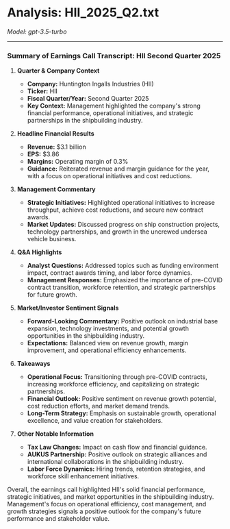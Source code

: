 # Analysis: HII_2025_Q2.txt

*Model: gpt-3.5-turbo*

---

### Summary of Earnings Call Transcript: HII Second Quarter 2025

1. **Quarter & Company Context**
   - **Company:** Huntington Ingalls Industries (HII)
   - **Ticker:** HII
   - **Fiscal Quarter/Year:** Second Quarter 2025
   - **Key Context:** Management highlighted the company's strong financial performance, operational initiatives, and strategic partnerships in the shipbuilding industry.

2. **Headline Financial Results**
   - **Revenue:** $3.1 billion
   - **EPS:** $3.86
   - **Margins:** Operating margin of 0.3%
   - **Guidance:** Reiterated revenue and margin guidance for the year, with a focus on operational initiatives and cost reductions.

3. **Management Commentary**
   - **Strategic Initiatives:** Highlighted operational initiatives to increase throughput, achieve cost reductions, and secure new contract awards.
   - **Market Updates:** Discussed progress on ship construction projects, technology partnerships, and growth in the uncrewed undersea vehicle business.

4. **Q&A Highlights**
   - **Analyst Questions:** Addressed topics such as funding environment impact, contract awards timing, and labor force dynamics.
   - **Management Responses:** Emphasized the importance of pre-COVID contract transition, workforce retention, and strategic partnerships for future growth.

5. **Market/Investor Sentiment Signals**
   - **Forward-Looking Commentary:** Positive outlook on industrial base expansion, technology investments, and potential growth opportunities in the shipbuilding industry.
   - **Expectations:** Balanced view on revenue growth, margin improvement, and operational efficiency enhancements.

6. **Takeaways**
   - **Operational Focus:** Transitioning through pre-COVID contracts, increasing workforce efficiency, and capitalizing on strategic partnerships.
   - **Financial Outlook:** Positive sentiment on revenue growth potential, cost reduction efforts, and market demand trends.
   - **Long-Term Strategy:** Emphasis on sustainable growth, operational excellence, and value creation for stakeholders.

7. **Other Notable Information**
   - **Tax Law Changes:** Impact on cash flow and financial guidance.
   - **AUKUS Partnership:** Positive outlook on strategic alliances and international collaborations in the shipbuilding industry.
   - **Labor Force Dynamics:** Hiring trends, retention strategies, and workforce skill enhancement initiatives.

Overall, the earnings call highlighted HII's solid financial performance, strategic initiatives, and market opportunities in the shipbuilding industry. Management's focus on operational efficiency, cost management, and growth strategies signals a positive outlook for the company's future performance and stakeholder value.